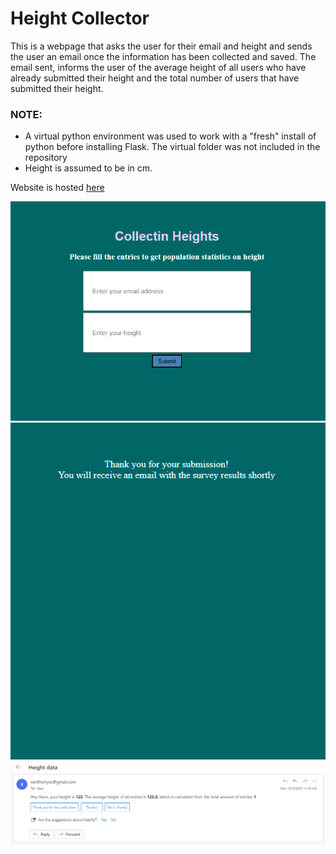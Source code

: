 # Height Collector
This is a webpage that asks the user for their email and height and sends the user an email once the information has been collected and saved. The email sent, informs the user of the average height of all users who have already submitted their height and the total number of users that have submitted their height.

### NOTE:
- A virtual python environment was used to work with a "fresh" install of python before installing Flask. The virtual folder was not included in the repository
- Height is assumed to be in cm.

Website is hosted [here](http://yuhboichin.pythonanywhere.com/)

![webpage](Screenshots/Screenshot1.png)
![success](Screenshots/Screenshot2.png)
![email](Screenshots/Screenshot3.png)
